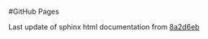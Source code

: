 #GitHub Pages

Last update of sphinx html documentation from [8a2d6eb](https://github.com/TRI-ML/binomial_cis/tree/8a2d6ebb5a5ed06feefe46db19314ecf13be8b3a)
